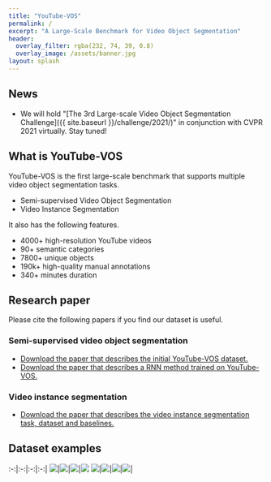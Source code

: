 ```yaml
---
title: "YouTube-VOS"
permalink: /
excerpt: "A Large-Scale Benchmark for Video Object Segmentation"
header:
  overlay_filter: rgba(232, 74, 39, 0.8)
  overlay_image: /assets/banner.jpg
layout: splash
---
```


## News
* We will hold "[The 3rd Large-scale Video Object Segmentation Challenge]({{ site.baseurl }}/challenge/2021/)" in conjunction with CVPR 2021 virtually. Stay tuned!


## What is YouTube-VOS
YouTube-VOS is the first large-scale benchmark that supports multiple video object segmentation tasks. 
* Semi-supervised Video Object Segmentation
* Video Instance Segmentation

It also has the following features. 
* 4000+ high-resolution YouTube videos
* 90+ semantic categories
* 7800+ unique objects
* 190k+ high-quality manual annotations
* 340+ minutes duration


## Research paper
Please cite the following papers if you find our dataset is useful.
### Semi-supervised video object segmentation
* [Download the paper that describes the initial YouTube-VOS dataset.](https://arxiv.org/abs/1809.03327)
* [Download the paper that describes a RNN method trained on YouTube-VOS.](https://arxiv.org/abs/1809.00461)

### Video instance segmentation
* [Download the paper that describes the video instance segmentation task, dataset and baselines.](https://arxiv.org/abs/1905.04804)


## Dataset examples

:-:|:-:|:-:|:-:|
<img src="{{ site.baseurl }}/assets/samples/vos/sample1_bike.jpg"/>|<img src="{{ site.baseurl }}/assets/samples/vos/sample2_bike.jpg"/>|<img src="{{ site.baseurl }}/assets/samples/vos/sample3_bike.jpg"/>|<img src="{{ site.baseurl }}/assets/samples/vos/sample4_bike.jpg"/>
<img src="{{ site.baseurl }}/assets/samples/vos/sample1_fish.jpg"/>|<img src="{{ site.baseurl }}/assets/samples/vos/sample2_fish.jpg"/>|<img src="{{ site.baseurl }}/assets/samples/vos/sample3_fish.jpg"/>|<img src="{{ site.baseurl }}/assets/samples/vos/sample4_fish.jpg"/>|
